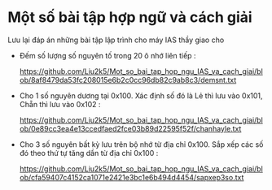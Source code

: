 # Một số bài tập hợp ngữ và cách giải
Lưu lại đáp án những bài tập lập trình cho máy IAS thầy giao cho

- Đếm số lượng số nguyên tố trong 20 ô nhớ liên tiếp :
  
  https://github.com/Liu2k5/Mot_so_bai_tap_hop_ngu_IAS_va_cach_giai/blob/8af8479da53fc208015e6b2c0cc96db82c9ab8c3/demsnt.txt
  
- Cho 1 số nguyên dương tại 0x100. Xác định số đó là Lẻ thì lưu vào 0x101, Chẵn thì lưu vào 0x102 :

  https://github.com/Liu2k5/Mot_so_bai_tap_hop_ngu_IAS_va_cach_giai/blob/0e89cc3ea4e13ccedfaed2fce03b89d22595f52f/chanhayle.txt

- Cho 3 số nguyên bất kỳ lưu trên bộ nhớ từ địa chỉ 0x100. Sắp xếp các số đó theo thứ tự tăng dần từ địa chỉ 0x100 :

  https://github.com/Liu2k5/Mot_so_bai_tap_hop_ngu_IAS_va_cach_giai/blob/cfa59407c4152ca1071e2421e3bc1e6b494d4454/sapxep3so.txt
